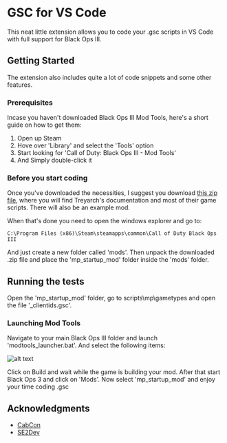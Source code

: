 # GSC for VS Code

This neat little extension allows you to code your .gsc scripts in VS Code with full support for Black Ops III. 

## Getting Started

The extension also includes quite a lot of code snippets and some other features.

### Prerequisites

Incase you haven't downloaded Black Ops III Mod Tools, here's a short guide on how to get them:
1. Open up Steam
2. Hove over 'Library' and select the 'Tools' option
3. Start looking for 'Call of Duty: Black Ops III - Mod Tools'
4. And Simply double-click it

### Before you start coding

Once you've downloaded the necessities, I suggest you download [this zip file](https://github.com/GodAspire/bo3.gsc/raw/master/Black%20Ops%203.rar "Black Ops III - Doc"), where you will find Treyarch's documentation and most of their game scripts. There will also be an example mod.

When that's done you need to open the windows explorer and go to:

```
C:\Program Files (x86)\Steam\steamapps\common\Call of Duty Black Ops III
```

And just create a new folder called 'mods'. Then unpack the downloaded .zip file and place the 'mp_startup_mod' folder inside the 'mods' folder.

## Running the tests

Open the 'mp_startup_mod' folder, go to scripts\mp\gametypes and open the file '_clientids.gsc'.


### Launching Mod Tools

Navigate to your main Black Ops III folder and launch 'modtools_launcher.bat'. And select the following items:

![alt text](http://image.prntscr.com/image/673fda46aa95485fa635853be1d08287.png "")

Click on Build and wait while the game is building your mod. After that start Black Ops 3 and click on 'Mods'. Now select 'mp_startup_mod' and enjoy your time coding .gsc

## Acknowledgments

* [CabCon](https://cabconmodding.com)
* [SE2Dev](http://se2dev.com/)
